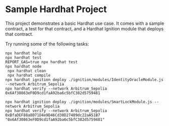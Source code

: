 # Sample Hardhat Project

This project demonstrates a basic Hardhat use case. It comes with a sample contract, a test for that contract, and a Hardhat Ignition module that deploys that contract.

Try running some of the following tasks:

```shell
npx hardhat help
npx hardhat test
REPORT_GAS=true npx hardhat test
npx hardhat node
 npx hardhat clean  
 npx hardhat compile
npx hardhat ignition deploy ./ignition/modules/IdentityOracleModule.js --network Arbitrum_Sepolia
npx hardhat verify --network Arbitrum_Sepolia 0x6Af30863eF0D9cd1faA92ba6c5bfC382d5759481

npx hardhat ignition deploy ./ignition/modules/SmartLockModule.js --network Arbitrum_Sepolia
npx hardhat verify --network Arbitrum_Sepolia 0xBfaDEF88a8D71D4e9D46Cd30D27489dc22aA51B7 "0x6Af30863eF0D9cd1faA92ba6c5bfC382d5759481"

```
